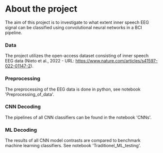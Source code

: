 # About the project
The aim of this project is to investigate to what extent inner speech EEG signal can be classified using convolutional neural networks in a BCI pipeline.

### Data
The project utilizes the open-access dataset consisting of inner speech EEG data (Nieto et al., 2022 - URL: https://www.nature.com/articles/s41597-022-01147-2).

### Preprocessing
The preprocessing of the EEG data is done in python, see notebook 'Preprocessing_of_data'.

### CNN Decoding
The pipelines of all CNN classifiers can be found in the notebook 'CNNs'.

### ML Decoding
The results of all CNN model contrasts are compared to benchmark machine learning classifiers. See notebook 'Traditionel_ML_testing'.
